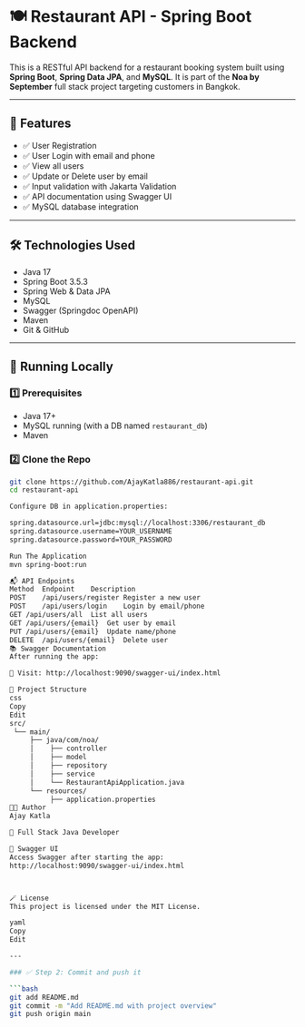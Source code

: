 # 🍽️ Restaurant API - Spring Boot Backend

This is a RESTful API backend for a restaurant booking system built using **Spring Boot**, **Spring Data JPA**, and **MySQL**. It is part of the **Noa by September** full stack project targeting customers in Bangkok.

---

## 🔧 Features

- ✅ User Registration
- ✅ User Login with email and phone
- ✅ View all users
- ✅ Update or Delete user by email
- ✅ Input validation with Jakarta Validation
- ✅ API documentation using Swagger UI
- ✅ MySQL database integration

---

## 🛠️ Technologies Used

- Java 17
- Spring Boot 3.5.3
- Spring Web & Data JPA
- MySQL
- Swagger (Springdoc OpenAPI)
- Maven
- Git & GitHub

---

## 🧪 Running Locally

### 1️⃣ Prerequisites

- Java 17+
- MySQL running (with a DB named `restaurant_db`)
- Maven

### 2️⃣ Clone the Repo

```bash
git clone https://github.com/AjayKatla886/restaurant-api.git
cd restaurant-api

Configure DB in application.properties:

spring.datasource.url=jdbc:mysql://localhost:3306/restaurant_db
spring.datasource.username=YOUR_USERNAME
spring.datasource.password=YOUR_PASSWORD

Run The Application
mvn spring-boot:run

📬 API Endpoints
Method	Endpoint	Description
POST	/api/users/register	Register a new user
POST	/api/users/login	Login by email/phone
GET	/api/users/all	List all users
GET	/api/users/{email}	Get user by email
PUT	/api/users/{email}	Update name/phone
DELETE	/api/users/{email}	Delete user
📚 Swagger Documentation
After running the app:

📄 Visit: http://localhost:9090/swagger-ui/index.html

📌 Project Structure
css
Copy
Edit
src/
 └── main/
     ├── java/com/noa/
     │    ├── controller
     │    ├── model
     │    ├── repository
     │    ├── service
     │    └── RestaurantApiApplication.java
     └── resources/
          ├── application.properties
👨‍💻 Author
Ajay Katla

💼 Full Stack Java Developer

📑 Swagger UI
Access Swagger after starting the app:
http://localhost:9090/swagger-ui/index.html



🪄 License
This project is licensed under the MIT License.

yaml
Copy
Edit

---

### ✅ Step 2: Commit and push it

```bash
git add README.md
git commit -m "Add README.md with project overview"
git push origin main
